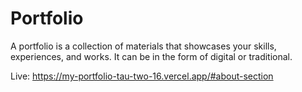 # Portfolio

A portfolio is a collection of materials that showcases your skills, experiences, and works. It can be in the form of digital or traditional.


Live: https://my-portfolio-tau-two-16.vercel.app/#about-section
